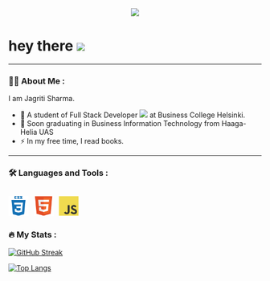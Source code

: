 
<div id="header" align="center">
  <img src="https://media.giphy.com/media/gi84IkFRzwube/giphy.gif" width="100"/>
  
</div>
<h1>
  hey there
  <img src="https://media.giphy.com/media/hvRJCLFzcasrR4ia7z/giphy.gif" width="30px"/>
</h1>

---

### :woman_technologist: About Me :
I am Jagriti Sharma.
- :seedling: A student of Full Stack Developer <img src="https://media.giphy.com/media/WUlplcMpOCEmTGBtBW/giphy.gif" width="30"> at Business College Helsinki.
- :seedling: Soon graduating in Business Information Technology from Haaga-Helia UAS 
- :zap: In my free time, I read books.

---
### :hammer_and_wrench: Languages and Tools :
<img src="https://github.com/devicons/devicon/blob/master/icons/css3/css3-plain-wordmark.svg"  title="CSS3" alt="CSS" width="40" height="40"/>&nbsp;
<img src="https://github.com/devicons/devicon/blob/master/icons/html5/html5-original.svg" title="HTML5" alt="HTML" width="40" height="40"/>&nbsp;
  <img src="https://github.com/devicons/devicon/blob/master/icons/javascript/javascript-original.svg" title="JavaScript" alt="JavaScript" width="40" height="40"/>&nbsp;  
  ---
### :fire: My Stats :
[![GitHub Streak](http://github-readme-streak-stats.herokuapp.com?user=jagriti99)](https://git.io/streak-stats)

[![Top Langs](https://github-readme-stats.vercel.app/api/top-langs/?username=jagriti99&layout=compact&theme=vision-friendly-dark)](https://github.com/anuraghazra/github-readme-stats)








  
